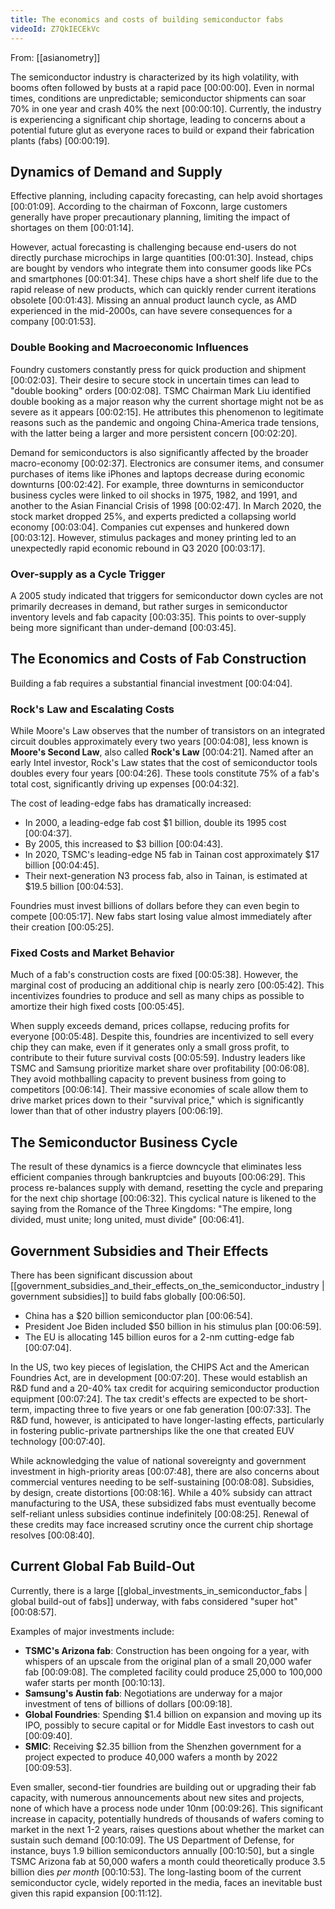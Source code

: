 ```yaml
---
title: The economics and costs of building semiconductor fabs
videoId: Z7QkIECEkVc
---
```


From: [[asianometry]] <br/> 

The semiconductor industry is characterized by its high volatility, with booms often followed by busts at a rapid pace <a class="yt-timestamp" data-t="00:00:00">[00:00:00]</a>. Even in normal times, conditions are unpredictable; semiconductor shipments can soar 70% in one year and crash 40% the next <a class="yt-timestamp" data-t="00:00:10">[00:00:10]</a>. Currently, the industry is experiencing a significant chip shortage, leading to concerns about a potential future glut as everyone races to build or expand their fabrication plants (fabs) <a class="yt-timestamp" data-t="00:00:19">[00:00:19]</a>.

## Dynamics of Demand and Supply

Effective planning, including capacity forecasting, can help avoid shortages <a class="yt-timestamp" data-t="00:01:09">[00:01:09]</a>. According to the chairman of Foxconn, large customers generally have proper precautionary planning, limiting the impact of shortages on them <a class="yt-timestamp" data-t="00:01:14">[00:01:14]</a>.

However, actual forecasting is challenging because end-users do not directly purchase microchips in large quantities <a class="yt-timestamp" data-t="00:01:30">[00:01:30]</a>. Instead, chips are bought by vendors who integrate them into consumer goods like PCs and smartphones <a class="yt-timestamp" data-t="00:01:34">[00:01:34]</a>. These chips have a short shelf life due to the rapid release of new products, which can quickly render current iterations obsolete <a class="yt-timestamp" data-t="00:01:43">[00:01:43]</a>. Missing an annual product launch cycle, as AMD experienced in the mid-2000s, can have severe consequences for a company <a class="yt-timestamp" data-t="00:01:53">[00:01:53]</a>.

### Double Booking and Macroeconomic Influences

Foundry customers constantly press for quick production and shipment <a class="yt-timestamp" data-t="00:02:03">[00:02:03]</a>. Their desire to secure stock in uncertain times can lead to "double booking" orders <a class="yt-timestamp" data-t="00:02:08">[00:02:08]</a>. TSMC Chairman Mark Liu identified double booking as a major reason why the current shortage might not be as severe as it appears <a class="yt-timestamp" data-t="00:02:15">[00:02:15]</a>. He attributes this phenomenon to legitimate reasons such as the pandemic and ongoing China-America trade tensions, with the latter being a larger and more persistent concern <a class="yt-timestamp" data-t="00:02:20">[00:02:20]</a>.

Demand for semiconductors is also significantly affected by the broader macro-economy <a class="yt-timestamp" data-t="00:02:37">[00:02:37]</a>. Electronics are consumer items, and consumer purchases of items like iPhones and laptops decrease during economic downturns <a class="yt-timestamp" data-t="00:02:42">[00:02:42]</a>. For example, three downturns in semiconductor business cycles were linked to oil shocks in 1975, 1982, and 1991, and another to the Asian Financial Crisis of 1998 <a class="yt-timestamp" data-t="00:02:47">[00:02:47]</a>. In March 2020, the stock market dropped 25%, and experts predicted a collapsing world economy <a class="yt-timestamp" data-t="00:03:04">[00:03:04]</a>. Companies cut expenses and hunkered down <a class="yt-timestamp" data-t="00:03:12">[00:03:12]</a>. However, stimulus packages and money printing led to an unexpectedly rapid economic rebound in Q3 2020 <a class="yt-timestamp" data-t="00:03:17">[00:03:17]</a>.

### Over-supply as a Cycle Trigger

A 2005 study indicated that triggers for semiconductor down cycles are not primarily decreases in demand, but rather surges in semiconductor inventory levels and fab capacity <a class="yt-timestamp" data-t="00:03:35">[00:03:35]</a>. This points to over-supply being more significant than under-demand <a class="yt-timestamp" data-t="00:03:45">[00:03:45]</a>.

## The Economics and Costs of Fab Construction

Building a fab requires a substantial financial investment <a class="yt-timestamp" data-t="00:04:04">[00:04:04]</a>.

### Rock's Law and Escalating Costs

While Moore's Law observes that the number of transistors on an integrated circuit doubles approximately every two years <a class="yt-timestamp" data-t="00:04:08">[00:04:08]</a>, less known is **Moore's Second Law**, also called **Rock's Law** <a class="yt-timestamp" data-t="00:04:21">[00:04:21]</a>. Named after an early Intel investor, Rock's Law states that the cost of semiconductor tools doubles every four years <a class="yt-timestamp" data-t="00:04:26">[00:04:26]</a>. These tools constitute 75% of a fab's total cost, significantly driving up expenses <a class="yt-timestamp" data-t="00:04:32">[00:04:32]</a>.

The cost of leading-edge fabs has dramatically increased:
*   In 2000, a leading-edge fab cost $1 billion, double its 1995 cost <a class="yt-timestamp" data-t="00:04:37">[00:04:37]</a>.
*   By 2005, this increased to $3 billion <a class="yt-timestamp" data-t="00:04:43">[00:04:43]</a>.
*   In 2020, TSMC's leading-edge N5 fab in Tainan cost approximately $17 billion <a class="yt-timestamp" data-t="00:04:45">[00:04:45]</a>.
*   Their next-generation N3 process fab, also in Tainan, is estimated at $19.5 billion <a class="yt-timestamp" data-t="00:04:53">[00:04:53]</a>.

Foundries must invest billions of dollars before they can even begin to compete <a class="yt-timestamp" data-t="00:05:17">[00:05:17]</a>. New fabs start losing value almost immediately after their creation <a class="yt-timestamp" data-t="00:05:25">[00:05:25]</a>.

### Fixed Costs and Market Behavior

Much of a fab's construction costs are fixed <a class="yt-timestamp" data-t="00:05:38">[00:05:38]</a>. However, the marginal cost of producing an additional chip is nearly zero <a class="yt-timestamp" data-t="00:05:42">[00:05:42]</a>. This incentivizes foundries to produce and sell as many chips as possible to amortize their high fixed costs <a class="yt-timestamp" data-t="00:05:45">[00:05:45]</a>.

When supply exceeds demand, prices collapse, reducing profits for everyone <a class="yt-timestamp" data-t="00:05:48">[00:05:48]</a>. Despite this, foundries are incentivized to sell every chip they can make, even if it generates only a small gross profit, to contribute to their future survival costs <a class="yt-timestamp" data-t="00:05:59">[00:05:59]</a>. Industry leaders like TSMC and Samsung prioritize market share over profitability <a class="yt-timestamp" data-t="00:06:08">[00:06:08]</a>. They avoid mothballing capacity to prevent business from going to competitors <a class="yt-timestamp" data-t="00:06:14">[00:06:14]</a>. Their massive economies of scale allow them to drive market prices down to their "survival price," which is significantly lower than that of other industry players <a class="yt-timestamp" data-t="00:06:19">[00:06:19]</a>.

## The Semiconductor Business Cycle

The result of these dynamics is a fierce downcycle that eliminates less efficient companies through bankruptcies and buyouts <a class="yt-timestamp" data-t="00:06:29">[00:06:29]</a>. This process re-balances supply with demand, resetting the cycle and preparing for the next chip shortage <a class="yt-timestamp" data-t="00:06:32">[00:06:32]</a>. This cyclical nature is likened to the saying from the Romance of the Three Kingdoms: "The empire, long divided, must unite; long united, must divide" <a class="yt-timestamp" data-t="00:06:41">[00:06:41]</a>.

## Government Subsidies and Their Effects

There has been significant discussion about [[government_subsidies_and_their_effects_on_the_semiconductor_industry | government subsidies]] to build fabs globally <a class="yt-timestamp" data-t="00:06:50">[00:06:50]</a>.
*   China has a $20 billion semiconductor plan <a class="yt-timestamp" data-t="00:06:54">[00:06:54]</a>.
*   President Joe Biden included $50 billion in his stimulus plan <a class="yt-timestamp" data-t="00:06:59">[00:06:59]</a>.
*   The EU is allocating 145 billion euros for a 2-nm cutting-edge fab <a class="yt-timestamp" data-t="00:07:04">[00:07:04]</a>.

In the US, two key pieces of legislation, the CHIPS Act and the American Foundries Act, are in development <a class="yt-timestamp" data-t="00:07:20">[00:07:20]</a>. These would establish an R&D fund and a 20-40% tax credit for acquiring semiconductor production equipment <a class="yt-timestamp" data-t="00:07:24">[00:07:24]</a>. The tax credit's effects are expected to be short-term, impacting three to five years or one fab generation <a class="yt-timestamp" data-t="00:07:33">[00:07:33]</a>. The R&D fund, however, is anticipated to have longer-lasting effects, particularly in fostering public-private partnerships like the one that created EUV technology <a class="yt-timestamp" data-t="00:07:40">[00:07:40]</a>.

While acknowledging the value of national sovereignty and government investment in high-priority areas <a class="yt-timestamp" data-t="00:07:48">[00:07:48]</a>, there are also concerns about commercial ventures needing to be self-sustaining <a class="yt-timestamp" data-t="00:08:08">[00:08:08]</a>. Subsidies, by design, create distortions <a class="yt-timestamp" data-t="00:08:16">[00:08:16]</a>. While a 40% subsidy can attract manufacturing to the USA, these subsidized fabs must eventually become self-reliant unless subsidies continue indefinitely <a class="yt-timestamp" data-t="00:08:25">[00:08:25]</a>. Renewal of these credits may face increased scrutiny once the current chip shortage resolves <a class="yt-timestamp" data-t="00:08:40">[00:08:40]</a>.

## Current Global Fab Build-Out

Currently, there is a large [[global_investments_in_semiconductor_fabs | global build-out of fabs]] underway, with fabs considered "super hot" <a class="yt-timestamp" data-t="00:08:57">[00:08:57]</a>.

Examples of major investments include:
*   **TSMC's Arizona fab**: Construction has been ongoing for a year, with whispers of an upscale from the original plan of a small 20,000 wafer fab <a class="yt-timestamp" data-t="00:09:08">[00:09:08]</a>. The completed facility could produce 25,000 to 100,000 wafer starts per month <a class="yt-timestamp" data-t="00:10:13">[00:10:13]</a>.
*   **Samsung's Austin fab**: Negotiations are underway for a major investment of tens of billions of dollars <a class="yt-timestamp" data-t="00:09:18">[00:09:18]</a>.
*   **Global Foundries**: Spending $1.4 billion on expansion and moving up its IPO, possibly to secure capital or for Middle East investors to cash out <a class="yt-timestamp" data-t="00:09:40">[00:09:40]</a>.
*   **SMIC**: Receiving $2.35 billion from the Shenzhen government for a project expected to produce 40,000 wafers a month by 2022 <a class="yt-timestamp" data-t="00:09:53">[00:09:53]</a>.

Even smaller, second-tier foundries are building out or upgrading their fab capacity, with numerous announcements about new sites and projects, none of which have a process node under 10nm <a class="yt-timestamp" data-t="00:09:26">[00:09:26]</a>. This significant increase in capacity, potentially hundreds of thousands of wafers coming to market in the next 1-2 years, raises questions about whether the market can sustain such demand <a class="yt-timestamp" data-t="00:10:09">[00:10:09]</a>. The US Department of Defense, for instance, buys 1.9 billion semiconductors annually <a class="yt-timestamp" data-t="00:10:50">[00:10:50]</a>, but a single TSMC Arizona fab at 50,000 wafers a month could theoretically produce 3.5 billion dies *per month* <a class="yt-timestamp" data-t="00:10:53">[00:10:53]</a>. The long-lasting boom of the current semiconductor cycle, widely reported in the media, faces an inevitable bust given this rapid expansion <a class="yt-timestamp" data-t="00:11:12">[00:11:12]</a>.
